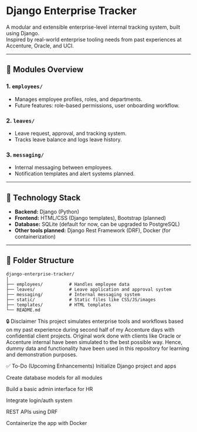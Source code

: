 # Django Enterprise Tracker

A modular and extensible enterprise-level internal tracking system, built using Django.  
Inspired by real-world enterprise tooling needs from past experiences at Accenture, Oracle, and UCI.

---

## 🔧 Modules Overview

### 1. `employees/`

- Manages employee profiles, roles, and departments.
- Future features: role-based permissions, user onboarding workflow.

### 2. `leaves/`

- Leave request, approval, and tracking system.
- Tracks leave balance and logs leave history.

### 3. `messaging/`

- Internal messaging between employees.
- Notification templates and alert systems planned.

---

## 🧱 Technology Stack

- **Backend:** Django (Python)
- **Frontend:** HTML/CSS (Django templates), Bootstrap (planned)
- **Database:** SQLite (default for now, can be upgraded to PostgreSQL)
- **Other tools planned:** Django Rest Framework (DRF), Docker (for containerization)

---

## 📂 Folder Structure

```text
django-enterprise-tracker/
│
├── employees/          # Handles employee data
├── leaves/             # Leave application and approval system
├── messaging/          # Internal messaging system
├── static/             # Static files like CSS/JS/images
├── templates/          # HTML templates
└── README.md
```

🔒 Disclaimer
This project simulates enterprise tools and workflows based on my past experience during second half of my Accenture days with confidential client projects.
Original work done with clients like Oracle or Accenture internal have been simulated to the best possible way.
Hence, dummy data and functionality have been used in this repository for learning and demonstration purposes.

✅ To-Do (Upcoming Enhancements)
Initialize Django project and apps

Create database models for all modules

Build a basic admin interface for HR

Integrate login/auth system

REST APIs using DRF

Containerize the app with Docker
